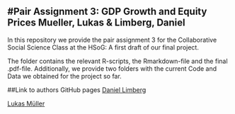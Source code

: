 #Pair Assignment 3: GDP Growth and Equity Prices
**Mueller, Lukas & Limberg, Daniel**
---

In this repository we provide the pair assignment 3 for the Collaborative Social Science Class at the HSoG: A first draft of our final project. 

The folder contains the relevant R-scripts, the Rmarkdown-file and the final .pdf-file. Additionally, we provide two folders with the current Code and Data we obtained for the project so far.

##Link to authors GitHub pages
[Daniel Limberg](https://github.com/DanielLimberg)

[Lukas Müller](https://github.com/LukasMueller89)